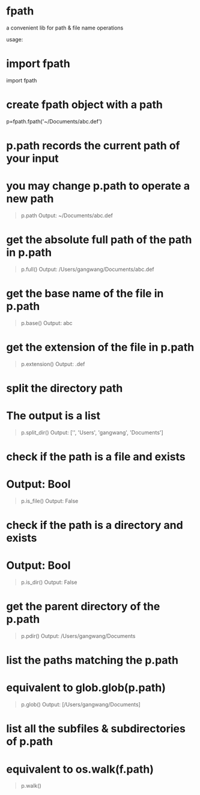 # fpath
a convenient lib for path &amp; file name operations

usage:
# import fpath
import fpath 

# create fpath object with a path
p=fpath.fpath('~/Documents/abc.def')

# p.path records the current path of your input
# you may change p.path to operate a new path
> p.path
Output: ~/Documents/abc.def

# get the absolute full path of the path in p.path
> p.full()
Output: /Users/gangwang/Documents/abc.def

# get the base name of the file in p.path
> p.base()
Output: abc

# get the extension of the file in p.path
> p.extension()
Output: .def

# split the directory path
# The output is a list
> p.split_dir()
Output: ['', 'Users', 'gangwang', 'Documents']

# check if the path is a file and exists
# Output: Bool
> p.is_file()
Output: False

# check if the path is a directory and exists
# Output: Bool
> p.is_dir()
Output: False

# get the parent directory of the p.path
> p.pdir()
Output: /Users/gangwang/Documents

# list the paths matching the p.path
# equivalent to glob.glob(p.path)
> p.glob()
Output: [/Users/gangwang/Documents]

# list all the subfiles & subdirectories of p.path
# equivalent to os.walk(f.path)
> p.walk()
